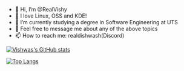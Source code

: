 - 👋 Hi, I’m @RealVishy
- 👀 I love Linux, OSS and KDE!
- 🌱 I’m currently studying a degree in Software Engineering at UTS
- 💞️ Feel free to message me about any of the above topics 
- 📫 How to reach me: realdishwash(Discord)


[![Vishwas's GitHub stats](https://github-readme-stats.vercel.app/api?username=RealVishy)](https://github.com/anuraghazra/github-readme-stats)


[![Top Langs](https://github-readme-stats.vercel.app/api/top-langs/?username=RealVishy)](https://github.com/anuraghazra/github-readme-stats)
<!---
RealVishy/RealVishy is a ✨ special ✨ repository because its `README.md` (this file) appears on your GitHub profile.
You can click the Preview link to take a look at your changes.
--->
